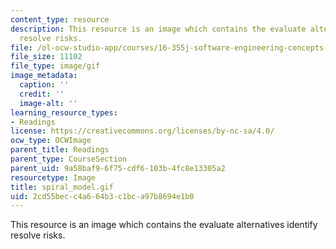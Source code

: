 ```yaml
---
content_type: resource
description: This resource is an image which contains the evaluate alternatives identify
  resolve risks.
file: /ol-ocw-studio-app/courses/16-355j-software-engineering-concepts-fall-2005/2cd55becc4a664b3c1bca97b8694e1b0_spiral_model.gif
file_size: 11102
file_type: image/gif
image_metadata:
  caption: ''
  credit: ''
  image-alt: ''
learning_resource_types:
- Readings
license: https://creativecommons.org/licenses/by-nc-sa/4.0/
ocw_type: OCWImage
parent_title: Readings
parent_type: CourseSection
parent_uid: 9a58baf9-6f75-cdf6-103b-4fc8e13305a2
resourcetype: Image
title: spiral_model.gif
uid: 2cd55bec-c4a6-64b3-c1bc-a97b8694e1b0
---
```

This resource is an image which contains the evaluate alternatives identify resolve risks.